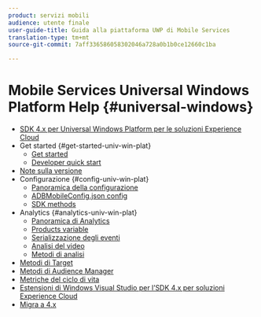 ```yaml
---
product: servizi mobili
audience: utente finale
user-guide-title: Guida alla piattaforma UWP di Mobile Services
translation-type: tm+mt
source-git-commit: 7aff336586058302046a728a0b1b0ce12660c1ba

---
```



# Mobile Services Universal Windows Platform Help {#universal-windows}

+ [SDK 4.x per Universal Windows Platform per le soluzioni Experience Cloud](overview.md)
+ Get started {#get-started-univ-win-plat}
   + [Get started](c-getting-started/c-getting-started.md)
   + [Developer quick start](c-getting-started/dev-qs.md)
+ [Note sulla versione](release-notes.md)
+ Configurazione {#config-univ-win-plat}
   + [Panoramica della configurazione](c-configuration/c-configuration.md)
   + [ADBMobileConfig.json config](c-configuration/c.json.md)
   + [SDK methods](c-configuration/methods.md)
+ Analytics {#analytics-univ-win-plat}
   + [Panoramica di Analytics](analytics/analytics.md)
   + [Products variable](analytics/products.md)
   + [Serializzazione degli eventi](analytics/event-serialization.md)
   + [Analisi del video](analytics/video-qs.md)
   + [Metodi di analisi](analytics/analytics-methods.md)
+ [Metodi di Target](target/target-methods.md)
+ [Metodi di Audience Manager](audiencemgmt/audience-manager-methods.md)
+ [Metriche del ciclo di vita](metrics.md)
+ [Estensioni di Windows Visual Studio per l’SDK 4.x per soluzioni Experience Cloud](extensions/win-vse-4x.md)
+ [Migra a 4.x](migration-v3.md)
